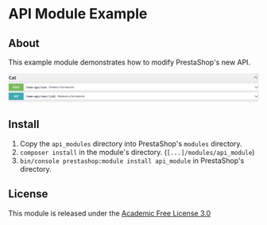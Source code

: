 API Module Example
=====================

## About

This example module demonstrates how to modify PrestaShop's new API.

![](example.png)

## Install

1. Copy the `api_modules` directory into PrestaShop's `modules` directory.
2. `composer install` in the module's directory. (`[...]/modules/api_module`)
3. `bin/console prestashop:module install api_module` in PrestaShop's directory.

## License

This module is released under the [Academic Free License 3.0][AFL-3.0] 

[report-issue]: https://github.com/PrestaShop/PrestaShop/issues/new/choose
[AFL-3.0]: https://opensource.org/licenses/AFL-3.0
